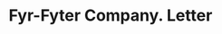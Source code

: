 ---
doi: 10.7916/D80G4X84
date_other: '1928'
date_other_textual: '1928'
form: correspondence
genre:
- Letters (correspondence)
name:
- Fyr-Fyter Company
object_in_context_url: https://biggert.cul.columbia.edu/items/view/ave_biggert_01302
subject_hierarchical_geographic:
- Dayton, Ohio, United States
subject_name:
- Fyr-Fyter Company
title: Fyr-Fyter Company. Letter
sort_title: Fyr-Fyter Company. Letter
call_number: ave_biggert_01302
coordinates:
- 39.75944444444445,-84.19166666666668
pid: ave_biggert_01302
identifiers: ave_biggert_01302
thumbnail: https://derivativo-2.library.columbia.edu/iiif/2/ldpd:343312/full/!256,256/0/native.jpg
permalink: "/biggert/ave_biggert_01302/"
layout: iiif-image-page
---